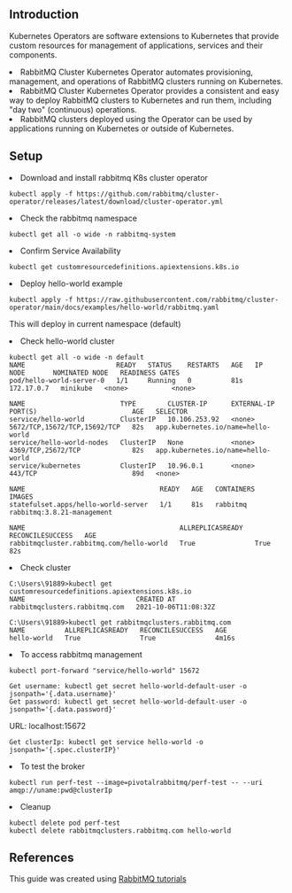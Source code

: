 ## Introduction
Kubernetes Operators are software extensions to Kubernetes that provide custom resources for management of applications, services and their components.
<li>RabbitMQ Cluster Kubernetes Operator automates provisioning, management, and operations of RabbitMQ clusters running on Kubernetes.
<li>RabbitMQ Cluster Kubernetes Operator provides a consistent and easy way to deploy RabbitMQ clusters to Kubernetes and run them, including "day two" (continuous) operations. 
<li>RabbitMQ clusters deployed using the Operator can be used by applications running on Kubernetes or outside of Kubernetes.

## Setup 
<li> Download and install rabbitmq K8s cluster operator

```
kubectl apply -f https://github.com/rabbitmq/cluster-operator/releases/latest/download/cluster-operator.yml
```

<li> Check the rabbitmq namespace 

```
kubectl get all -o wide -n rabbitmq-system
```

<li> Confirm Service Availability

```
kubectl get customresourcedefinitions.apiextensions.k8s.io
```

<li> Deploy hello-world example

```
kubectl apply -f https://raw.githubusercontent.com/rabbitmq/cluster-operator/main/docs/examples/hello-world/rabbitmq.yaml
```

This will deploy in current namespace (default)

<li> Check hello-world cluster

```
kubectl get all -o wide -n default
NAME                       READY   STATUS    RESTARTS   AGE   IP           NODE       NOMINATED NODE   READINESS GATES
pod/hello-world-server-0   1/1     Running   0          81s   172.17.0.7   minikube   <none>           <none>

NAME                        TYPE        CLUSTER-IP      EXTERNAL-IP   PORT(S)                        AGE   SELECTOR
service/hello-world         ClusterIP   10.106.253.92   <none>        5672/TCP,15672/TCP,15692/TCP   82s   app.kubernetes.io/name=hello-world
service/hello-world-nodes   ClusterIP   None            <none>        4369/TCP,25672/TCP             82s   app.kubernetes.io/name=hello-world
service/kubernetes          ClusterIP   10.96.0.1       <none>        443/TCP                        89d   <none>

NAME                                  READY   AGE   CONTAINERS   IMAGES
statefulset.apps/hello-world-server   1/1     81s   rabbitmq     rabbitmq:3.8.21-management

NAME                                       ALLREPLICASREADY   RECONCILESUCCESS   AGE
rabbitmqcluster.rabbitmq.com/hello-world   True               True               82s
```

<li> Check cluster

```
C:\Users\91889>kubectl get customresourcedefinitions.apiextensions.k8s.io
NAME                            CREATED AT
rabbitmqclusters.rabbitmq.com   2021-10-06T11:08:32Z

C:\Users\91889>kubectl get rabbitmqclusters.rabbitmq.com
NAME          ALLREPLICASREADY   RECONCILESUCCESS   AGE
hello-world   True               True               4m16s
```

<li> To access rabbitmq management

```
kubectl port-forward "service/hello-world" 15672

Get username: kubectl get secret hello-world-default-user -o jsonpath='{.data.username}'
Get password: kubectl get secret hello-world-default-user -o jsonpath='{.data.password}'

```
URL: localhost:15672

```
Get clusterIp: kubectl get service hello-world -o jsonpath='{.spec.clusterIP}'
```

<li> To test the broker

```
kubectl run perf-test --image=pivotalrabbitmq/perf-test -- --uri amqp://uname:pwd@clusterIp
```

<li> Cleanup

```
kubectl delete pod perf-test
kubectl delete rabbitmqclusters.rabbitmq.com hello-world
```

## References
This guide was created using [RabbitMQ tutorials](https://www.rabbitmq.com/kubernetes/operator/operator-overview.html)
